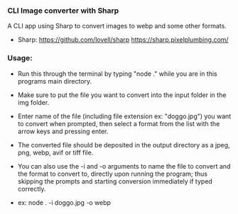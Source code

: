 ### CLI Image converter with Sharp

A CLI app using Sharp to convert images to webp and some other formats.

- Sharp:
  https://github.com/lovell/sharp
  https://sharp.pixelplumbing.com/

### Usage:

- Run this through the terminal by typing "node ." while you are in this programs main directory.
- Make sure to put the file you want to convert into the input folder in the img folder.
- Enter name of the file (including file extension ex: "doggo.jpg") you want to convert when prompted, then select a format from the list with the arrow keys and pressing enter.
- The converted file should be deposited in the output directory as a jpeg, png, webp, avif or tiff file.

- You can also use the -i and -o arguments to name the file to convert and the format to convert to, directly upon running the program; thus skipping the prompts and starting conversion immediately if typed correctly.
- ex: node . -i doggo.jpg -o webp
